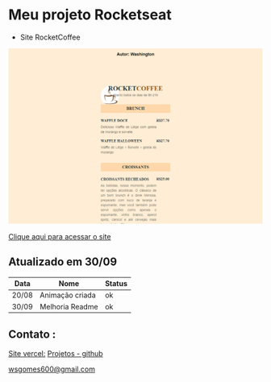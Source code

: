 # Meu projeto Rocketseat

- Site RocketCoffee

![preview](./.github/previewCoffee.png)

[Clique aqui para acessar o site](https://washingtongomes.github.io/RocketCoffee)


 
**Atualizado em 30/09**
---
  Data |Nome | Status 
---|---|---
20/08 | Animação criada | ok
30/09 | Melhoria Readme | ok


## Contato :
[Site vercel:](https://menucoffee.vercel.app/)
[Projetos - github](https://www.github.com/washingtongomes)
    
wsgomes600@gmail.com

